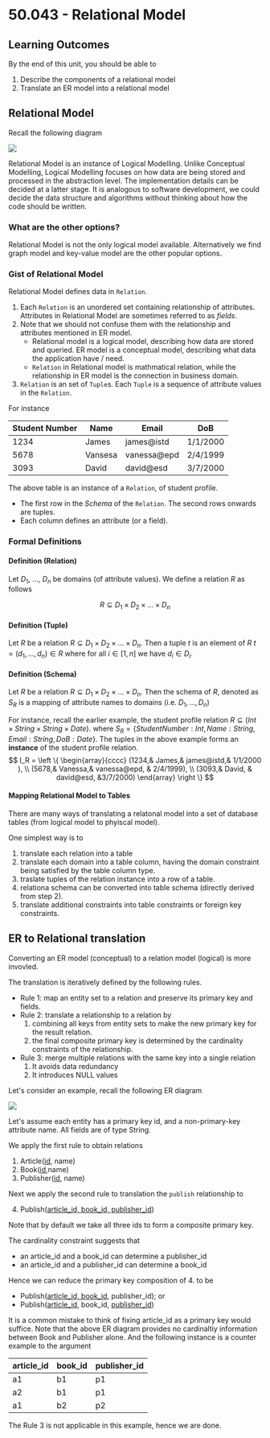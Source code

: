 # 50.043 - Relational Model

## Learning Outcomes

By the end of this unit, you should be able to 

1. Describe the components of a relational model
2. Translate an ER model into a relational model





## Relational Model

Recall the following diagram

![](./images/overview-of-data-modelling.png)

Relational Model is an instance of Logical Modelling. Unlike Conceptual Modelling, Logical Modelling focuses on how data are being stored and processed in the abstraction level. The implementation details can be decided at a latter stage. It is analogous to software development, we could decide the data structure and algorithms without thinking about how the code should be written. 

### What are the other options?

Relational Model is not the only logical model available. Alternatively we find graph model and key-value model are the other popular options. 

### Gist of Relational Model

Relational Model defines data in `Relation`. 

1. Each `Relation` is an unordered set containing relationship of attributes. Attributes in Relational Model are sometimes referred to as *fields*.
2. Note that we should not confuse them with the relationship and attributes mentioned in ER model. 
    * Relational model is a logical model, describing how data are stored and queried. ER model is a conceptual model, describing what data the application have / need.
    * `Relation` in Relational model is mathmatical relation, while the relationship in ER model is the connection in business domain. 
3. `Relation` is an set of `Tuple`s. Each `Tuple` is a sequence of attribute values in the `Relation`. 

For instance

|Student Number|Name | Email | DoB|
|---|---|---|---|
|1234|James|james@istd|1/1/2000|
|5678|Vansesa|vanessa@epd|2/4/1999|
|3093|David|david@esd|3/7/2000|

The above table is an instance of a `Relation`, of student profile.
* The first row in the *Schema* of the `Relation`. The second rows onwards are tuples. 
* Each column defines an attribute (or a field).

### Formal Definitions

#### Definition (Relation)
Let $D_1$, ..., $D_n$ be domains (of attribute values).
We define a relation $R$ as follows

$$
R \subseteq D_1 \times D_2 \times ... \times D_n
$$

#### Definition (Tuple)
Let $R$ be a relation $R \subseteq D_1 \times D_2 \times ... \times D_n$. Then a tuple $t$ is an element of $R$
$t = (d_1,...,d_n) \in R$ where for all $i\in [1,n]$ we have $d_i \in D_i$.

#### Definition (Schema)
Let $R$ be a relation $R \subseteq D_1 \times D_2 \times ... \times D_n$. Then the schema of $R$, denoted as $S_R$ is a mapping of attribute names to domains (i.e. $D_1, ..., D_n$)


For instance, recall the earlier example, the student profile relation $R \subseteq (Int \times String \times String \times Date)$. where $S_R = \{Student Number : Int, Name : String, Email : String, DoB : Date \}$.
The tuples in the above example forms an **instance** of the student profile relation. 
$$
I_R = 
\left \{ \begin{array}{cccc} 
    (1234,& James,& james@istd,& 1/1/2000 ), \\ 
    (5678,& Vanessa,& vanessa@epd, & 2/4/1999), \\ 
    (3093,& David, & david@esd, &3/7/2000) 
    \end{array} \right \} 
$$

#### Mapping Relational Model to Tables
There are many ways of translating a relatonal model into a set of database tables (from logical model to phyiscal model).

One simplest way is to 
1. translate each relation into a table
2. translate each domain into a table column, having the domain constraint being satisfied by the table column type.
3. traslate tuples of the relation instance into a row of a table.
4. relationa schema can be converted into table schema (directly derived from step 2).
5. translate additional constraints into table constraints or foreign key constraints.


## ER to Relational translation

Converting an ER model (conceptual) to a relation model (logical) is more invovled.  

The translation is iteratively defined by the following rules.

* Rule 1: map an entity set to a relation and preserve its primary key and fields.
* Rule 2: translate a relationship to a relation by 
  1. combining all keys from entity sets to make the new primary key for the result relation.
  2. the final composite primary key is determined by the cardinality constraints of the relationship.
* Rule 3: merge multiple relations with the same key into a single relation
  1. It avoids data redundancy
  2. It introduces NULL values


Let's consider an example, recall the following ER diagram

![](./images/tertiary_er.png)

Let's assume each entity has a primary key id, and a non-primary-key attribute name. All fields are of type String.

We apply the first rule to obtain relations

1. Article(<ins>id</ins>, name) 
2. Book(<ins>id</ins>,name)
3. Publisher(<ins>id</ins>, name)

Next we apply the second rule to translation the `publish` relationship to 

4. Publish(<ins>article_id, book_id, publisher_id</ins>)

Note that by default we take all three ids to form a composite primary key. 

The cardinality constraint suggests that
* an article_id and a book_id can determine a publisher_id 
* an article_id and a publisher_id can determine a book_id 

Hence we can reduce the primary key composition of 4. to be 

* Publish(<ins>article_id, book_id</ins>, publisher_id); or
* Publish(<ins>article_id</ins>, book_id, <ins>publisher_id</ins>)


It is a common mistake to think of fixing article_id as a primary key would suffice. Note that the above ER diagram provides no cardinaltiy information between Book and Publisher alone. And the following instance is a counter example to the argument

|article_id|book_id|publisher_id|
|---|---|---|
|a1 | b1| p1|
|a2 | b1| p1|
|a1 | b2| p2|


The Rule 3 is not applicable in this example, hence we are done.